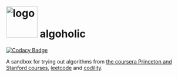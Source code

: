 <h1><img src="https://raw.githubusercontent.com/duboviy/algoholic/master/logo.png" height=85 alt="logo" title="logo"> algoholic</h1>

[![Codacy Badge](https://api.codacy.com/project/badge/Grade/faa8953754f4444a93bac4deef2dc0b8)](https://www.codacy.com/app/dubovoy/algoholic?utm_source=github.com&utm_medium=referral&utm_content=duboviy/algoholic&utm_campaign=badger)

A sandbox for trying out algorithms from [the coursera Princeton and Stanford courses](https://class.coursera.org/algs4partI-007), [leetcode](https://leetcode.com/) and [codility](https://codility.com/).
